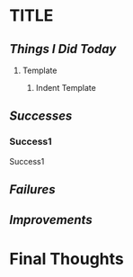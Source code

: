 # **TITLE**

## _Things I Did Today_

<ol>
<li>Template</li>
    <ol>
    <li>Indent Template</li>
    </ol>
</ol>

## _Successes_

### Success1

Success1

## _Failures_

## _Improvements_

# Final Thoughts
